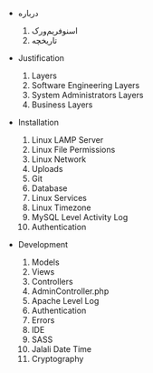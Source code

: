 [//]: # (use dash and space for directory -> -)
[//]: # (use four spaces and a number following by a dot for file ->     1.)


- درباره
    1. اسنو‌فریم‌ورک
    1. تاریخچه

- Justification
    1. Layers
    1. Software Engineering Layers
    1. System Administrators Layers
    1. Business Layers

- Installation
    1. Linux LAMP Server
    1. Linux File Permissions
    1. Linux Network
    1. Uploads
    1. Git
    1. Database
    1. Linux Services
    1. Linux Timezone
    1. MySQL Level Activity Log
    1. Authentication

- Development
    1. Models
    1. Views
    1. Controllers
    1. AdminController.php
    1. Apache Level Log
    1. Authentication
    1. Errors
    1. IDE
    1. SASS
    1. Jalali Date Time
    1. Cryptography
